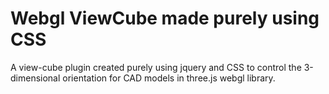 # Webgl ViewCube made purely using CSS
A view-cube plugin created purely using jquery and CSS to control the 3-dimensional orientation for CAD models in three.js webgl library.
